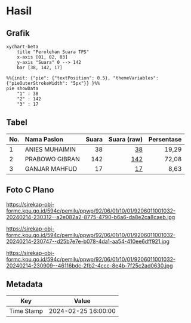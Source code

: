 # Hasil

## Grafik

```mermaid
xychart-beta
    title "Perolehan Suara TPS"
    x-axis [01, 02, 03]
    y-axis "Suara" 0 --> 142
    bar [38, 142, 17]
```

```mermaid
%%{init: {"pie": {"textPosition": 0.5}, "themeVariables": {"pieOuterStrokeWidth": "5px"}} }%%
pie showData
    "1" : 38
    "2" : 142
    "3" : 17
```

## Tabel

| No. | Nama Paslon    | Suara | Suara (raw) | Persentase |
|:--- |:-------------- | -----:| -----------:| ----------:|
| 1   | ANIES MUHAIMIN | 38    | [38][p-1]   | 19,29      |
| 2   | PRABOWO GIBRAN | 142   | [142][p-2]  | 72,08      |
| 3   | GANJAR MAHFUD  | 17    | [17][p-3]   | 8,63       |


[p-1]: https://github.com/gigit-pemilu/pemilu-2024-92-papua-barat/blob/main/pilpres/hitung-suara/sub/92-papua-barat/sub/06-teluk-bintuni/sub/01-bintuni/sub/1001-bintuni-timur/sub/032-tps/sub/paslon-1.txt
[p-2]: https://github.com/gigit-pemilu/pemilu-2024-92-papua-barat/blob/main/pilpres/hitung-suara/sub/92-papua-barat/sub/06-teluk-bintuni/sub/01-bintuni/sub/1001-bintuni-timur/sub/032-tps/sub/paslon-2.txt
[p-3]: https://github.com/gigit-pemilu/pemilu-2024-92-papua-barat/blob/main/pilpres/hitung-suara/sub/92-papua-barat/sub/06-teluk-bintuni/sub/01-bintuni/sub/1001-bintuni-timur/sub/032-tps/sub/paslon-3.txt

## Foto C Plano

https://sirekap-obj-formc.kpu.go.id/594c/pemilu/ppwp/92/06/01/10/01/9206011001032-20240214-230312--a2e082a2-8775-4790-b6a6-da8e2ca8caeb.jpg

https://sirekap-obj-formc.kpu.go.id/594c/pemilu/ppwp/92/06/01/10/01/9206011001032-20240214-230747--d25b7e7e-b078-4da1-aa54-410ee6dff921.jpg

https://sirekap-obj-formc.kpu.go.id/594c/pemilu/ppwp/92/06/01/10/01/9206011001032-20240214-230909--46116bdc-2fb2-4ccc-8e4b-7f25c2ad0630.jpg


## Metadata

| Key        | Value               |
| ---------- | ------------------- |
| Time Stamp | 2024-02-25 16:00:00 |




